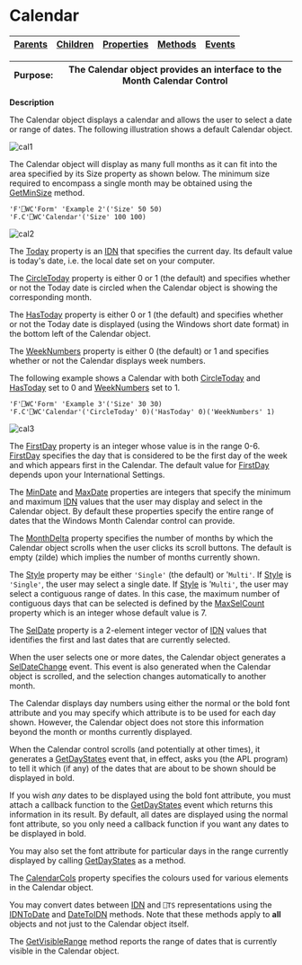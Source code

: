 




<h1 class="heading"><span class="name">Calendar</span></h1>

| [Parents](../ParentLists/Calendar.htm) | [Children](../ChildLists/Calendar.htm) | [Properties](../PropLists/Calendar.htm) | [Methods](../MethodLists/Calendar.htm) | [Events](../EventLists/Calendar.htm) |
| --- | --- | --- | --- | ---  |


| Purpose: | The Calendar object provides an interface to the Month Calendar Control |
| --- | ---  |


**Description**


The Calendar object displays a calendar and allows the user to select a date or range of dates. The following illustration shows a default Calendar object.



![cal1](../img/cal1.gif)


The Calendar object will display as many full months as it can fit into the area specified by its Size property as shown below. The minimum size required to encompass a single month may be obtained using the [GetMinSize](./getminsize.md) method.
```apl
'F'⎕WC'Form' 'Example 2'('Size' 50 50)
'F.C'⎕WC'Calendar'('Size' 100 100)
```


![cal2](../img/cal2.gif)


The [Today](./today.md) property is an [IDN](../Miscellaneous/International%20Day%20Number.htm) that specifies the current day. Its default value is today's date, i.e. the local date set on your computer.


The [CircleToday](./circletoday.md) property is either 0 or 1 (the default) and specifies whether or not the Today date is circled when the Calendar object is showing the corresponding month.


The [HasToday](./hastoday.md) property is either 0 or 1 (the default) and specifies whether or not the Today date is displayed (using the Windows short date format) in the bottom left of the Calendar object.


The [WeekNumbers](./weeknumbers.md) property is either 0 (the default) or 1 and specifies whether or not the Calendar displays week numbers.


The following example shows a Calendar with both [CircleToday](./circletoday.md) and [HasToday](./hastoday.md) set to 0 and [WeekNumbers](./weeknumbers.md) set to 1.
```apl
'F'⎕WC'Form' 'Example 3'('Size' 30 30)
'F.C'⎕WC'Calendar'('CircleToday' 0)('HasToday' 0)('WeekNumbers' 1)
```


![cal3](../img/cal3.gif)


The [FirstDay](./firstday.md) property is an integer whose value is in the range 0-6. [FirstDay](./firstday.md) specifies the day that is considered to be the first day of the week and which appears first in the Calendar. The default value for [FirstDay](./firstday.md) depends upon your International Settings.


The [MinDate](./mindate.md) and [MaxDate](./maxdate.md) properties are integers that specify the minimum and maximum [IDN](../Miscellaneous/International%20Day%20Number.htm) values that the user may display and select in the Calendar object. By default these properties specify the entire range of dates that the Windows Month Calendar control can provide.


The [MonthDelta](./monthdelta.md) property specifies the number of months by which the Calendar object scrolls when the user clicks its scroll buttons. The default is empty (zilde) which implies the number of months currently shown.


The [Style](./style.md) property may be either `'Single'` (the default) or '`Multi'`. If [Style](./style.md) is `'Single'`, the user may select a single date. If [Style](./style.md) is '`Multi'`, the user may select a contiguous range of dates. In this case, the maximum number of contiguous days that can be selected is defined by the [MaxSelCount](./maxselcount.md) property which is an integer whose default value is 7.


The [SelDate](./seldate.md) property is a 2-element integer vector of [IDN](../Miscellaneous/International%20Day%20Number.htm) values that identifies the first and last dates that are currently selected.


When the user selects one or more dates, the Calendar object generates a [SelDateChange](./seldatechange.md) event. This event is also generated when the Calendar object is scrolled, and the selection changes automatically to another month.


The Calendar displays day numbers using either the normal or the bold font attribute and you may specify which attribute is to be used for each day shown. However, the Calendar object does not store this information beyond the month or months currently displayed.


When the Calendar control scrolls (and potentially at other times), it generates a [GetDayStates](./getdaystates.md) event that, in effect, asks you (the APL program) to tell it which (if any) of the dates that are about to be shown should be displayed in bold.


If you wish *any* dates to be displayed using the bold font attribute, you must attach a callback function to the [GetDayStates](./getdaystates.md) event which returns this information in its result. By default, all dates are displayed using the normal font attribute, so you only need a callback function if you want any dates to be displayed in bold.


You may also set the font attribute for particular days in the range currently displayed by calling [GetDayStates](./getdaystates.md) as a method.


The [CalendarCols](./calendarcols.md) property specifies the colours used for various elements in the Calendar object.


You may convert dates between [IDN](../Miscellaneous/International%20Day%20Number.htm) and `⎕TS` representations using the [IDNToDate](./idntodate.md) and [DateToIDN](./datetoidn.md) methods. Note that these methods apply to **all** objects and not just to the Calendar object itself.


The [GetVisibleRange](./getvisiblerange.md) method reports the range of dates that is currently visible in the Calendar object.


